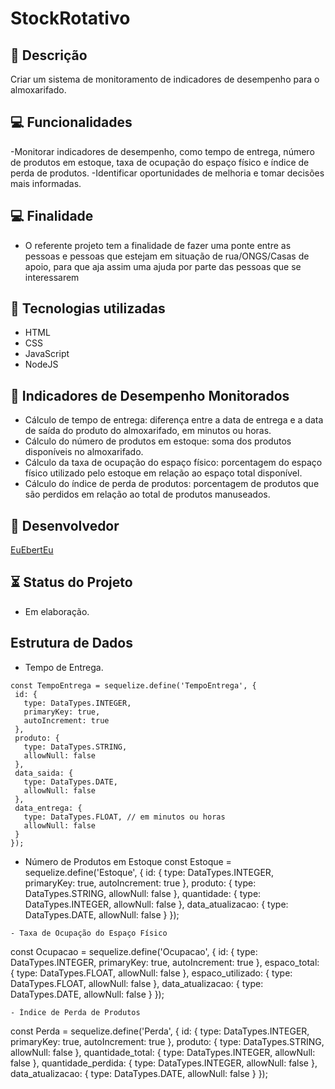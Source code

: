 # StockRotativo
## :speech_balloon: Descrição
Criar um sistema de monitoramento de indicadores de desempenho para o almoxarifado.

## :computer: Funcionalidades
-Monitorar indicadores de desempenho, como tempo de entrega, número de produtos em estoque, taxa de ocupação do espaço físico e índice de perda de produtos.
-Identificar oportunidades de melhoria e tomar decisões mais informadas.
## :computer: Finalidade
- O referente projeto tem a finalidade de fazer uma ponte entre as pessoas e pessoas que estejam em situação de rua/ONGS/Casas de apoio, para que aja assim uma ajuda por parte das pessoas que se interessarem

## :robot: Tecnologias utilizadas
- HTML
- CSS
- JavaScript
- NodeJS

## :open_file_folder: Indicadores de Desempenho Monitorados
- Cálculo de tempo de entrega: diferença entre a data de entrega e a data de saída do produto do almoxarifado, em minutos ou horas.
- Cálculo do número de produtos em estoque: soma dos produtos disponíveis no almoxarifado.
- Cálculo da taxa de ocupação do espaço físico: porcentagem do espaço físico utilizado pelo estoque em relação ao espaço total disponível.
- Cálculo do índice de perda de produtos: porcentagem de produtos que são perdidos em relação ao total de produtos manuseados.

## :bust_in_silhouette: Desenvolvedor
[EuEbertEu](https://github.com/EuEbertEu)

## :hourglass_flowing_sand: Status do Projeto
- Em elaboração.

## Estrutura de Dados
- Tempo de Entrega.
```
const TempoEntrega = sequelize.define('TempoEntrega', {
 id: {
   type: DataTypes.INTEGER,
   primaryKey: true,
   autoIncrement: true
 },
 produto: {
   type: DataTypes.STRING,
   allowNull: false
 },
 data_saida: {
   type: DataTypes.DATE,
   allowNull: false
 },
 data_entrega: {
   type: DataTypes.FLOAT, // em minutos ou horas
   allowNull: false
 }
});
```
- Número de Produtos em Estoque
const Estoque = sequelize.define('Estoque', {
  id: {
    type: DataTypes.INTEGER,
    primaryKey: true,
    autoIncrement: true
  },
  produto: {
    type: DataTypes.STRING,
    allowNull: false
  },
  quantidade: {
    type: DataTypes.INTEGER,
    allowNull: false
  },
  data_atualizacao: {
    type: DataTypes.DATE,
    allowNull: false
  }
});
```
- Taxa de Ocupação do Espaço Físico
```
const Ocupacao = sequelize.define('Ocupacao', {
  id: {
    type: DataTypes.INTEGER,
    primaryKey: true,
    autoIncrement: true
  },
  espaco_total: {
    type: DataTypes.FLOAT,
    allowNull: false
  },
  espaco_utilizado: {
    type: DataTypes.FLOAT,
    allowNull: false
  },
  data_atualizacao: {
    type: DataTypes.DATE,
    allowNull: false
  }
});
```
- Índice de Perda de Produtos
```
const Perda = sequelize.define('Perda', {
  id: {
    type: DataTypes.INTEGER,
    primaryKey: true,
    autoIncrement: true
  },
  produto: {
    type: DataTypes.STRING,
    allowNull: false
  },
  quantidade_total: {
    type: DataTypes.INTEGER,
    allowNull: false
  },
  quantidade_perdida: {
    type: DataTypes.INTEGER,
    allowNull: false
  },
  data_atualizacao: {
    type: DataTypes.DATE,
    allowNull: false
  }
});
```
